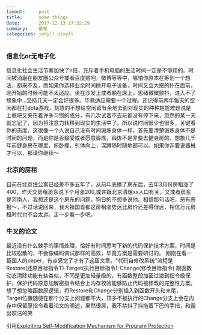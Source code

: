```yaml
---
layout:     post
title:      some things  
date:       2017-12-13 17:32:29
summary:    散笔
categories: jekyll pixyll
---
```


### 信息化or无电子化

   信息化社会生活节奏加快了n倍，充斥着手机电脑的生活时间一定是不够用的。时间被消磨在朋友圈公众号或者百度贴吧，微博等等中，哪怕你原本在筹划一个想法，都来不及，而如果你选择业余时间抛开电子设备，时间又会大把的扑在面前，刚开始的时候可能不太适应。坐在沙发上或者躺在床上，思绪微微颤抖，进入不了想象中...坚持几天一定会好很多。毕竟适应需要一个过程。还记得前两年每天的空闲都在打dota游戏，刻意的不想给空闲留有余地去面对现实的种种尴尬难题说是上瘾吧又夹在着许多习惯的成分，有几次试着不去玩都没有停下来，忽然的某一天就忘记了，因为将注意力转移到现实的生活中了。所以说时间很少也很多，关键看你的态度，这很像一个人说自己没有时间锻炼身体一样，首先要清楚锻炼身体不是时间的问题，而是你是否接受或者愿意锻炼，锻炼不是非要去健身房的，想象几千年前健身房在哪里，俯卧撑，引体向上，深蹲随时随地都可以。如果你非要说器械才可以，那请你继续～
 
### 北京的房租
 
 目前在北京住公寓已经差不多五年了，从前年底换了房东后，去年3月份房租涨了400，昨天交房租房东说下个月涨200,或许跟北京清理xx人口有关，又或者房东是河南人，我想还是这个房东的问题，狗日的不想多说他。相信那句话吧，恶有恶报～，不过话说回来，我大祖国首都这房租涨势远比房价还差得很远，相信万元房租时代也不会太远。走一步看一步吧。
 
### 牛叉的论文
 
最近没有什么棘手的事情处理，恰好有时间思考下新的代码保护技术方案，时间是比较松散的，不会像编码调试那样的高效，毕竟方案是需要研讨的。
刚刚在看一篇国人的paper，有点感觉了才有了这篇文章。"代码自修改系统"流程是 Restore(还原目标指令T)-Target(执行目标指令)-Change(修改目标指令)
跟函数动态清除功能有些类似，不同是更加轻量级的，有函数整段加密过渡到指令级保护，保护代码原意加解密指令结合上内存校验能够防止代码被修改的完整性方案。
想了想忽略函数原逻辑，将Restore和Change分别插入到函数开头和末尾，Target位置随便在那个分支上问题都不大，顶多不被执行的Change分支上会在内存中保留原指令看着论文的阐述，果然很屌，我不禁抖了抖拖着下巴的手指，和露出皎洁的笑


引用[Exploiting Self-Modification Mechanism for Program Protection](http://www27.cs.kobe-u.ac.jp/achieve/data/pdf/65.pdf)
 
